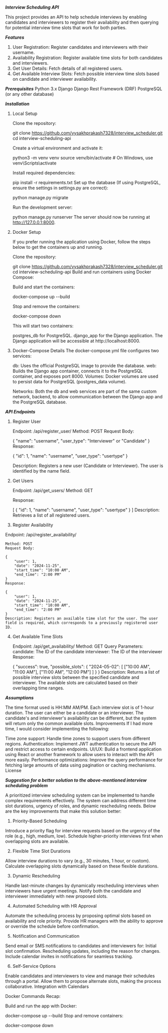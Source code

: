 
***Interview Scheduling API***

This project provides an API to help schedule interviews by enabling candidates and interviewers to register their availability and then querying for potential interview time slots that work for both parties.

***Features***
  1. User Registration: Register candidates and interviewers with their username.
  2. Availability Registration: Register available time slots for both candidates and interviewers.
  3. Get User Details: Fetch details of all registered users.
  4. Get Available Interview Slots: Fetch possible interview time slots based on candidate and interviewer availability.


***Prerequisites***
    Python 3.x
    Django
    Django Rest Framework (DRF)
    PostgreSQL (or any other database)


***Installation***

1. Local Setup

    Clone the repository:


    git clone https://github.com/vysakhprakash7328/interview_scheduler.git
    cd interview-scheduling-api
    
    Create a virtual environment and activate it:


    python3 -m venv venv
    source venv/bin/activate  # On Windows, use venv\Scripts\activate


    Install required dependencies:

    pip install -r requirements.txt
    Set up the database (If using PostgreSQL, ensure the settings in settings.py are correct):


    python manage.py migrate

    Run the development server:


    python manage.py runserver
    The server should now be running at http://127.0.0.1:8000.

2. Docker Setup

    If you prefer running the application using Docker, follow the steps below to get the containers up and running.

    Clone the repository:


    git clone https://github.com/vysakhprakash7328/interview_scheduler.git
    cd interview-scheduling-api
    Build and run containers using Docker Compose:

    Build and start the containers:


    docker-compose up --build
    
    Stop and remove the containers:


    docker-compose down

    This will start two containers:

    postgres_db for PostgreSQL.
    django_app for the Django application.
    The Django application will be accessible at http://localhost:8000.

3. Docker-Compose Details
    The docker-compose.yml file configures two services:

    db: Uses the official PostgreSQL image to provide the database.
    web: Builds the Django app container, connects it to the PostgreSQL container, and exposes port 8000.
    Volumes: Docker volumes are used to persist data for PostgreSQL (postgres_data volume).

    Networks: Both the db and web services are part of the same custom network, backend, to allow communication between the Django app and the PostgreSQL database.

***API Endpoints***

1. Register User

    Endpoint: /api/register_user/
    Method: POST
    Request Body:
    
    {
        "name": "username",
        "user_type": "Interviewer" or "Candidate"
    }
    Response:
    
    {
        "id": 1,
        "name": "username",
        "user_type": "usertype"
    }

    Description: Registers a new user (Candidate or Interviewer). The user is identified by the name field.

3. Get Users

    Endpoint: /api/get_users/
    Method: GET

    Response:
    
    [
        {
            "id": 1,
            "name": "username",
            "user_type": "usertype"
        }
    ]
    Description: Retrieves a list of all registered users.

4. Register Availability

Endpoint: /api/register_availability/

    Method: POST
    Request Body:
    
    {
        "user": 1,
        "date": "2024-11-25",
        "start_time": "10:00 AM",
        "end_time": "2:00 PM"
    }
    Response:
   
    {
        "user": 1,
        "date": "2024-11-25",
        "start_time": "10:00 AM",
        "end_time": "2:00 PM"
    }
    Description: Registers an available time slot for the user. The user field is required, which corresponds to a previously registered user ID.

4. Get Available Time Slots

    Endpoint: /api/get_availability/
    Method: GET
    Query Parameters:
    candidate: The ID of the candidate
    interviewer: The ID of the interviewer
    Response:
    
    {
        "success": true,
        "possible_slots": {
            "2024-05-02": [
                ["10:00 AM", "11:00 AM"],
                ["11:00 AM", "12:00 PM"]
            ]
        }
    }
    Description: Returns a list of possible interview slots between the specified candidate and interviewer. The available slots are calculated based on their overlapping time ranges.

***Assumptions***

The time format used is HH:MM AM/PM.
Each interview slot is of 1-hour duration.
The user can either be a candidate or an interviewer.
The candidate's and interviewer's availability can be different, but the system will return only the common available slots.
Improvements
If I had more time, I would consider implementing the following:

Time zone support: Handle time zones to support users from different regions.
Authentication: Implement JWT authentication to secure the API and restrict access to certain endpoints.
UI/UX: Build a frontend application using React or another framework to allow users to interact with the API more easily.
Performance optimizations: Improve the query performance for fetching large amounts of data using pagination or caching mechanisms.
License

***Suggestion for a better solution to the above-mentioned interview scheduling problem***

A prioritized interview scheduling system can be implemented to handle complex requirements effectively. The system can address different time slot durations, urgency of roles, and dynamic rescheduling needs. Below are the key improvements that make this solution better:

1. Priority-Based Scheduling

  Introduce a priority flag for interview requests based on the urgency of the role (e.g., high, medium, low).
  Schedule higher-priority interviews first when overlapping slots are available.
  
2. Flexible Time Slot Durations

  Allow interview durations to vary (e.g., 30 minutes, 1 hour, or custom).
  Calculate overlapping slots dynamically based on these flexible durations.
  
3. Dynamic Rescheduling

  Handle last-minute changes by dynamically rescheduling interviews when interviewers have urgent meetings.
  Notify both the candidate and interviewer immediately with new proposed slots.
  
4. Automated Scheduling with HR Approval

  Automate the scheduling process by proposing optimal slots based on availability and role priority.
  Provide HR managers with the ability to approve or override the schedule before confirmation.

5. Notification and Communication

  Send email or SMS notifications to candidates and interviewers for:
  Initial slot confirmation.
  Rescheduling updates, including the reason for changes.
  Include calendar invites in notifications for seamless tracking.
  
6. Self-Service Options

  Enable candidates and interviewers to view and manage their schedules through a portal.
  Allow them to propose alternate slots, making the process collaborative.
  Integration with Calendars


Docker Commands Recap:

Build and run the app with Docker:

docker-compose up --build
Stop and remove containers:

docker-compose down

